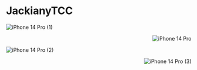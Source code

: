 # JackianyTCC
<div align="side">
  
![iPhone 14 Pro (1)](https://user-images.githubusercontent.com/80291361/190871748-6a529d6a-b97d-481a-912e-e60cff75a17a.png)
  </div>
  
  <div align="right">
 
  ![iPhone 14 Pro](https://user-images.githubusercontent.com/80291361/190871710-994c28c7-30b0-49ef-8877-1dc92e3678e9.png) 
    </div>

 <div align="side">
 
  ![iPhone 14 Pro (2)](https://user-images.githubusercontent.com/80291361/190871783-d7126e05-672d-48d5-a864-6f06220e45ed.png)
  </div>
  
  
   <div align="right">
  
  ![iPhone 14 Pro (3)](https://user-images.githubusercontent.com/80291361/190871793-5dbe1eb0-79cc-4f81-a655-c10edc9277fa.png)
    </div>
  

        
        
 


  
  



